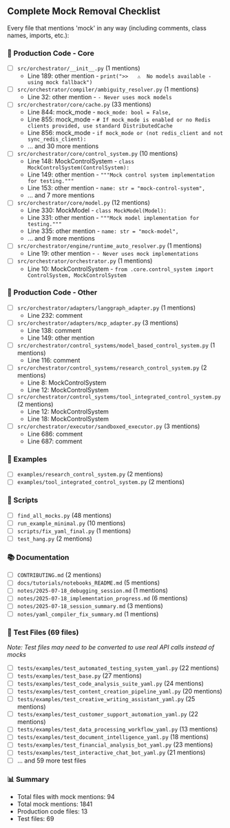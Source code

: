 ## Complete Mock Removal Checklist

Every file that mentions 'mock' in any way (including comments, class names, imports, etc.):


### 🚨 Production Code - Core
- [ ] `src/orchestrator/__init__.py` (1 mentions)
  - Line 189: other mention - `print(">>   ⚠️  No models available - using mock fallback")`
- [ ] `src/orchestrator/compiler/ambiguity_resolver.py` (1 mentions)
  - Line 32: other mention - `- Never uses mock models`
- [ ] `src/orchestrator/core/cache.py` (33 mentions)
  - Line 844: mock_mode - `mock_mode: bool = False,`
  - Line 855: mock_mode - `# If mock_mode is enabled or no Redis clients provided, use standard DistributedCache`
  - Line 856: mock_mode - `if mock_mode or (not redis_client and not sync_redis_client):`
  - ... and 30 more mentions
- [ ] `src/orchestrator/core/control_system.py` (10 mentions)
  - Line 148: MockControlSystem - `class MockControlSystem(ControlSystem):`
  - Line 149: other mention - `"""Mock control system implementation for testing."""`
  - Line 153: other mention - `name: str = "mock-control-system",`
  - ... and 7 more mentions
- [ ] `src/orchestrator/core/model.py` (12 mentions)
  - Line 330: MockModel - `class MockModel(Model):`
  - Line 331: other mention - `"""Mock model implementation for testing."""`
  - Line 335: other mention - `name: str = "mock-model",`
  - ... and 9 more mentions
- [ ] `src/orchestrator/engine/runtime_auto_resolver.py` (1 mentions)
  - Line 19: other mention - `- Never uses mock implementations`
- [ ] `src/orchestrator/orchestrator.py` (1 mentions)
  - Line 10: MockControlSystem - `from .core.control_system import ControlSystem, MockControlSystem`

### 🚨 Production Code - Other
- [ ] `src/orchestrator/adapters/langgraph_adapter.py` (1 mentions)
  - Line 232: comment
- [ ] `src/orchestrator/adapters/mcp_adapter.py` (3 mentions)
  - Line 138: comment
  - Line 149: other mention
- [ ] `src/orchestrator/control_systems/model_based_control_system.py` (1 mentions)
  - Line 116: comment
- [ ] `src/orchestrator/control_systems/research_control_system.py` (2 mentions)
  - Line 8: MockControlSystem
  - Line 12: MockControlSystem
- [ ] `src/orchestrator/control_systems/tool_integrated_control_system.py` (2 mentions)
  - Line 12: MockControlSystem
  - Line 18: MockControlSystem
- [ ] `src/orchestrator/executor/sandboxed_executor.py` (3 mentions)
  - Line 686: comment
  - Line 687: comment

### 📘 Examples
- [ ] `examples/research_control_system.py` (2 mentions)
- [ ] `examples/tool_integrated_control_system.py` (2 mentions)

### 📜 Scripts
- [ ] `find_all_mocks.py` (48 mentions)
- [ ] `run_example_minimal.py` (10 mentions)
- [ ] `scripts/fix_yaml_final.py` (1 mentions)
- [ ] `test_hang.py` (2 mentions)

### 📚 Documentation
- [ ] `CONTRIBUTING.md` (2 mentions)
- [ ] `docs/tutorials/notebooks_README.md` (5 mentions)
- [ ] `notes/2025-07-18_debugging_session.md` (1 mentions)
- [ ] `notes/2025-07-18_implementation_progress.md` (6 mentions)
- [ ] `notes/2025-07-18_session_summary.md` (3 mentions)
- [ ] `notes/yaml_compiler_fix_summary.md` (1 mentions)

### 🧪 Test Files (69 files)
*Note: Test files may need to be converted to use real API calls instead of mocks*
- [ ] `tests/examples/test_automated_testing_system_yaml.py` (22 mentions)
- [ ] `tests/examples/test_base.py` (27 mentions)
- [ ] `tests/examples/test_code_analysis_suite_yaml.py` (24 mentions)
- [ ] `tests/examples/test_content_creation_pipeline_yaml.py` (20 mentions)
- [ ] `tests/examples/test_creative_writing_assistant_yaml.py` (25 mentions)
- [ ] `tests/examples/test_customer_support_automation_yaml.py` (22 mentions)
- [ ] `tests/examples/test_data_processing_workflow_yaml.py` (13 mentions)
- [ ] `tests/examples/test_document_intelligence_yaml.py` (18 mentions)
- [ ] `tests/examples/test_financial_analysis_bot_yaml.py` (23 mentions)
- [ ] `tests/examples/test_interactive_chat_bot_yaml.py` (21 mentions)
- [ ] ... and 59 more test files

### 📊 Summary
- Total files with mock mentions: 94
- Total mock mentions: 1841
- Production code files: 13
- Test files: 69